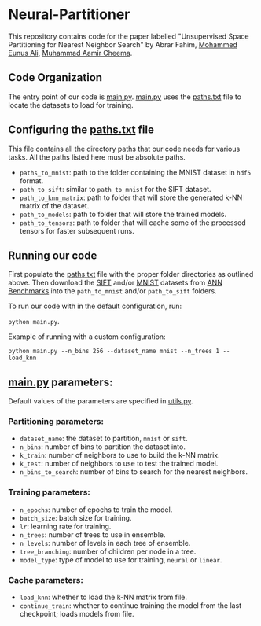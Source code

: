 # Neural-Partitioner

This repository contains code for the paper labelled "Unsupervised Space Partitioning for Nearest Neighbor Search" by Abrar Fahim, [Mohammed Eunus Ali](https://sites.google.com/site/mohammedeunusali/), [Muhammad Aamir Cheema](http://www.aamircheema.com/).

## Code Organization

The entry point of our code is [main.py](main.py). [main.py](main.py) uses the [paths.txt](paths.txt) file to locate the datasets to load for training. 

## Configuring the [paths.txt](paths.txt) file
This file contains all the directory paths that our code needs for various tasks. All the paths listed here must be absolute paths.
- `paths_to_mnist`: path to the folder containing the MNIST dataset in `hdf5` format.
- `path_to_sift`:  similar to `path_to_mnist` for the SIFT dataset.
- `path_to_knn_matrix`: path to folder that will store the generated k-NN matrix of the dataset.
- `path_to_models`: path to folder that will store the trained models.
- `path_to_tensors`: path to folder that will cache some of the processed tensors for faster subsequent runs.

##  Running our code
First populate the [paths.txt](paths.txt) file with the proper folder directories as outlined above. Then download the [SIFT](http://corpus-texmex.irisa.fr/) and/or [MNIST](http://yann.lecun.com/exdb/mnist/) datasets from [ANN Benchmarks](https://github.com/erikbern/ann-benchmarks#data-sets) into the `path_to_mnist` and/or `path_to_sift` folders.

To run our code with in the default configuration, run:

 `python main.py`. 

Example of running with a custom configuration: 

`python main.py --n_bins 256 --dataset_name mnist --n_trees 1 --load_knn`

## [main.py](main.py) parameters:
Default values of the parameters are specified in [utils.py](utils.py).
### Partitioning parameters:
- `dataset_name`: the dataset to partition, `mnist` or `sift`.
- `n_bins`: number of bins to partition the dataset into.
- `k_train`: number of neighbors to use to build the k-NN matrix.
- `k_test`: number of neighbors to use to test the trained model.
- `n_bins_to_search`: number of bins to search for the nearest neighbors.
### Training parameters:
- `n_epochs`: number of epochs to train the model.
- `batch_size`: batch size for training.
- `lr`: learning rate for training.
- `n_trees`: number of trees to use in ensemble.
- `n_levels`: number of levels in each tree of ensemble.
- `tree_branching`: number of children per node in a tree.
- `model_type`: type of model to use for training, `neural` or `linear`.
### Cache parameters:
- `load_knn`: whether to load the k-NN matrix from file.
- `continue_train`: whether to continue training the model from the last checkpoint; loads models from file.


